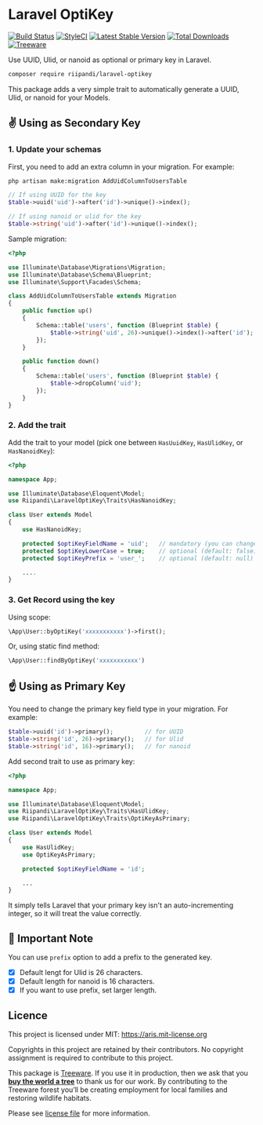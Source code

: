 # Laravel OptiKey

[![Build Status](https://travis-ci.org/riipandi/laravel-optikey.svg?branch=master)](https://travis-ci.org/riipandi/laravel-optikey)
[![StyleCI](https://github.styleci.io/repos/235965192/shield?branch=master)](https://github.styleci.io/repos/235965192)
[![Latest Stable Version](http://img.shields.io/packagist/v/riipandi/laravel-optikey.svg?style=flat)](https://packagist.org/packages/riipandi/laravel-optikey)
[![Total Downloads](http://img.shields.io/packagist/dt/riipandi/laravel-optikey.svg?style=flat)](https://packagist.org/packages/riipandi/laravel-optikey)
[![Treeware](https://img.shields.io/badge/dynamic/json?color=brightgreen&label=Treeware&query=%24.total&url=https%3A%2F%2Fpublic.offset.earth%2Fusers%2Ftreeware%2Ftrees)](https://treeware.earth)

Use UUID, Ulid, or nanoid as optional or primary key in Laravel.

```bash
composer require riipandi/laravel-optikey
```

This package adds a very simple trait to automatically generate a UUID, Ulid, or nanoid for your Models.

## ✌️ Using as Secondary Key

### 1. Update your schemas

First, you need to add an extra column in your migration. For example:

```sh
php artisan make:migration AddUidColumnToUsersTable
```

```php
// If using UUID for the key
$table->uuid('uid')->after('id')->unique()->index();

// If using nanoid or ulid for the key
$table->string('uid')->after('id')->unique()->index();
```

Sample migration:

```php
<?php

use Illuminate\Database\Migrations\Migration;
use Illuminate\Database\Schema\Blueprint;
use Illuminate\Support\Facades\Schema;

class AddUidColumnToUsersTable extends Migration
{
    public function up()
    {
        Schema::table('users', function (Blueprint $table) {
            $table->string('uid', 26)->unique()->index()->after('id');
        });
    }

    public function down()
    {
        Schema::table('users', function (Blueprint $table) {
            $table->dropColumn('uid');
        });
    }
}
```

### 2. Add the trait

Add the trait to your model (pick one between `HasUuidKey`, `HasUlidKey`, or `HasNanoidKey`):

```php
<?php

namespace App;

use Illuminate\Database\Eloquent\Model;
use Riipandi\LaravelOptiKey\Traits\HasNanoidKey;

class User extends Model
{
    use HasNanoidKey;

    protected $optiKeyFieldName = 'uid';   // mandatory (you can change this field name)
    protected $optiKeyLowerCase = true;    // optional (default: false)
    protected $optiKeyPrefix = 'user_';    // optional (default: null)

    ....
}
```

### 3. Get Record using the key

Using scope:

```php
\App\User::byOptiKey('xxxxxxxxxxx')->first();
```

Or, using static find method:

```php
\App\User::findByOptiKey('xxxxxxxxxxx')
```

## ☝️ Using as Primary Key

You need to change the primary key field type in your migration. For example:

```php
$table->uuid('id')->primary();         // for UUID
$table->string('id', 26)->primary();   // for Ulid
$table->string('id', 16)->primary();   // for nanoid
```

Add second trait to use as primary key:

```php
<?php

namespace App;

use Illuminate\Database\Eloquent\Model;
use Riipandi\LaravelOptiKey\Traits\HasUlidKey;
use Riipandi\LaravelOptiKey\Traits\OptiKeyAsPrimary;

class User extends Model
{
    use HasUlidKey;
    use OptiKeyAsPrimary;

    protected $optiKeyFieldName = 'id';

    ...
}
```

It simply tells Laravel that your primary key isn't an auto-incrementing integer, so it will treat the value correctly.

## 📝 Important Note

You can use `prefix` option to add a prefix to the generated key.

- [x] Default lengt for Ulid is 26 characters.
- [x] Default length for nanoid is 16 characters.
- [x] If you want to use prefix, set larger length.

## Licence

This project is licensed under MIT: <https://aris.mit-license.org>

Copyrights in this project are retained by their contributors.
No copyright assignment is required to contribute to this project.

[choosealicense]:https://choosealicense.com/licenses/mit/

This package is [Treeware](https://treeware.earth). If you use it in production, then we ask that you [**buy the world a tree**](https://plant.treeware.earth/riipandi/laravel-optikey) to thank us for our work. By contributing to the Treeware forest you’ll be creating employment for local families and restoring wildlife habitats.

Please see [license file](./license.txt) for more information.
